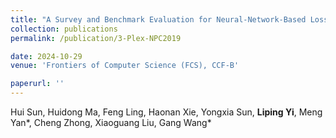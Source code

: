 ```yaml
---
title: "A Survey and Benchmark Evaluation for Neural-Network-Based Lossless Universal Compressors Toward Multi-Source Data"
collection: publications
permalink: /publication/3-Plex-NPC2019

date: 2024-10-29
venue: 'Frontiers of Computer Science (FCS), CCF-B'

paperurl: ''
---
```

Hui Sun, Huidong Ma, Feng Ling, Haonan Xie, Yongxia Sun, **Liping Yi**, Meng Yan*, Cheng Zhong, Xiaoguang Liu, Gang Wang*
